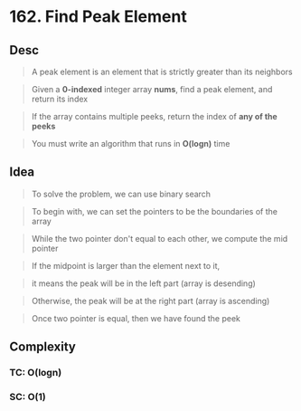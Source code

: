 # 162. Find Peak Element

## Desc

> A peak element is an element that is strictly greater than its neighbors

> Given a **0-indexed** integer array **nums**, find a peak element, and return its index

> If the array contains multiple peeks, return the index of **any of the peeks**

> You must write an algorithm that runs in **O(logn)** time

## Idea

> To solve the problem, we can use binary search

> To begin with, we can set the pointers to be the boundaries of the array

> While the two pointer don't equal to each other, we compute the mid pointer

> If the midpoint is larger than the element next to it,

> it means the peak will be in the left part (array is desending)

> Otherwise, the peak will be at the right part (array is ascending)

> Once two pointer is equal, then we have found the peek

## Complexity

### TC: O(logn)

### SC: O(1)